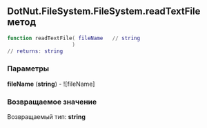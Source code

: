 ## DotNut.FileSystem.FileSystem.readTextFile метод


```lua
function readTextFile( fileName   // string
                     )
// returns: string
```


### Параметры

**fileName** (**string**) - ![fileName]

### Возвращаемое значение

Возвращаемый тип: **string**

